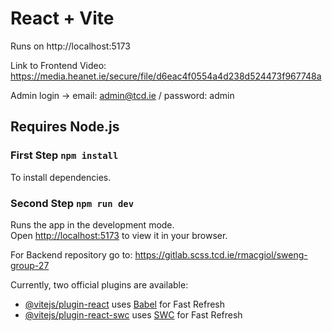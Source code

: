 # React + Vite

Runs on http://localhost:5173

Link to Frontend Video: https://media.heanet.ie/secure/file/d6eac4f0554a4d238d524473f967748a

Admin login -> email: admin@tcd.ie / password: admin

## Requires Node.js

### First Step `npm install`

To install dependencies.

### Second Step `npm run dev`


Runs the app in the development mode.\
Open [http://localhost:5173](http://localhost:5173) to view it in your browser.


For Backend repository go to: https://gitlab.scss.tcd.ie/rmacgiol/sweng-group-27

Currently, two official plugins are available:

- [@vitejs/plugin-react](https://github.com/vitejs/vite-plugin-react/blob/main/packages/plugin-react/README.md) uses [Babel](https://babeljs.io/) for Fast Refresh
- [@vitejs/plugin-react-swc](https://github.com/vitejs/vite-plugin-react-swc) uses [SWC](https://swc.rs/) for Fast Refresh
